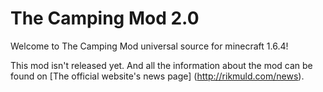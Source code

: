 The Camping Mod 2.0
===================

Welcome to The Camping Mod universal source for minecraft 1.6.4!

This mod isn't released yet. And all the information about the mod can be found on [The official website's news page] (http://rikmuld.com/news).
